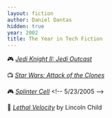 ```yaml
---
layout: fiction
author: Daniel Dantas
hidden: true
year: 2002
title: The Year in Tech Fiction
---
```


🎮 [_Jedi Knight II: Jedi Outcast_](https://en.wikipedia.org/wiki/Star_Wars_Jedi_Knight_II:_Jedi_Outcast) <!-- 11/27/2006 -->

📺 [_Star Wars: Attack of the Clones_](https://en.wikipedia.org/wiki/Star_Wars:_Episode_II_%E2%80%93_Attack_of_the_Clones) <!-- 5/31/2005 -->

🎮 [_Splinter Cell_](https://en.wikipedia.org/wiki/Tom_Clancy%27s_Splinter_Cell_(video_game)) <!-- 5/23/2005 -->

📕 [_Lethal Velocity_](https://www.prestonchild.com/books/child/utopia/) by Lincoln Child <!-- 12/4/2003 -->
